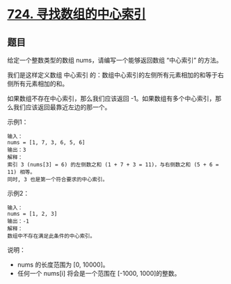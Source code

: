 # [724. 寻找数组的中心索引](https://leetcode-cn.com/problems/find-pivot-index/)


## 题目

给定一个整数类型的数组 nums，请编写一个能够返回数组 “中心索引” 的方法。

我们是这样定义数组 中心索引 的：数组中心索引的左侧所有元素相加的和等于右侧所有元素相加的和。

如果数组不存在中心索引，那么我们应该返回 -1。如果数组有多个中心索引，那么我们应该返回最靠近左边的那一个。


示例1：
 
```
输入：
nums = [1, 7, 3, 6, 5, 6]
输出：3
解释：
索引 3 (nums[3] = 6) 的左侧数之和 (1 + 7 + 3 = 11)，与右侧数之和 (5 + 6 = 11) 相等。
同时, 3 也是第一个符合要求的中心索引。
```


示例2：
 
```
输入：
nums = [1, 2, 3]
输出：-1
解释：
数组中不存在满足此条件的中心索引。
```

说明：


- nums 的长度范围为 [0, 10000]。
- 任何一个 nums[i] 将会是一个范围在 [-1000, 1000]的整数。


